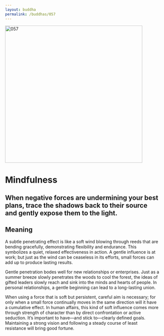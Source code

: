 ```yaml
---
layout: buddha
permalink: /buddhas/057
---
```


<div class="uk-text-center">
<img src="{{"/assets/img/buddhas/buddha-057.jpg" | relative_url}}" alt="057"  width="448" height="448"></div>

# Mindfulness

## When negative forces are undermining your best plans, trace the shadows back to their source and gently expose them to the light. 

## Meaning

A subtle penetrating effect is like a soft wind blowing through reeds that are bending gracefully, demonstrating flexibility and endurance. This symbolizes a quiet, relaxed effectiveness in action. A gentle influence is at work; but just as the wind can be ceaseless in its efforts, small forces can add up to produce lasting results.

Gentle penetration bodes well for new relationships or enterprises. Just as a summer breeze slowly penetrates the woods to cool the forest, the ideas of gifted leaders slowly reach and sink into the minds and hearts of people. In personal relationships, a gentle beginning can lead to a long-lasting union.

When using a force that is soft but persistent, careful aim is necessary; for only when a small force continually moves in the same direction will it have a cumulative effect. In human affairs, this kind of soft influence comes more through strength of character than by direct confrontation or active seduction. It’s important to have—and stick to—clearly defined goals. Maintaining a strong vision and following a steady course of least resistance will bring good fortune.

